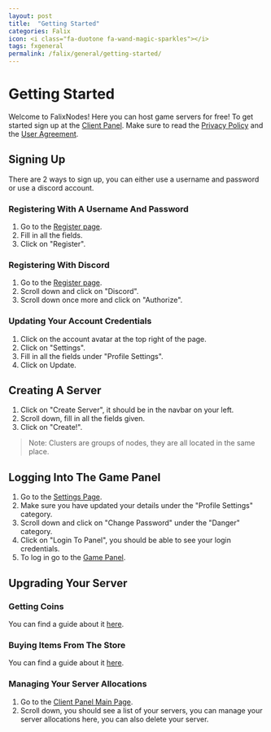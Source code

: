 ```yaml
---
layout: post
title:  "Getting Started"
categories: Falix
icon: <i class="fa-duotone fa-wand-magic-sparkles"></i>
tags: fxgeneral
permalink: /falix/general/getting-started/
---
```


# Getting Started

Welcome to FalixNodes! Here you can host game servers for free! To get started sign up at the [Client Panel](https://client.falixnodes.net/auth/register). Make sure to read the [Privacy Policy](https://falixnodes.net/user-agreement/) and the [User Agreement](https://falixnodes.net/user-agreement/).

## Signing Up
There are 2 ways to sign up, you can either use a username and password or use a discord account.

### Registering With A Username And Password

1. Go to the [Register page](https://client.falixnodes.net/auth/register).
2. Fill in all the fields.
3. Click on "Register".

### Registering With Discord

1. Go to the [Register page](https://client.falixnodes.net/auth/register).
2. Scroll down and click on "Discord".
3. Scroll down once more and click on "Authorize".

### Updating Your Account Credentials

1. Click on the account avatar at the top right of the page.
2. Click on "Settings".
3. Fill in all the fields under "Profile Settings".
4. Click on Update.

## Creating A Server

1. Click on "Create Server", it should be in the navbar on your left.
2. Scroll down, fill in all the fields given.
3. Click on "Create!".

> Note: Clusters are groups of nodes, they are all located in the same place.
## Logging Into The Game Panel

1. Go to the [Settings Page](https://client.falixnodes.net/profile/settings).
2. Make sure you have updated your details under the "Profile Settings" category.
3. Scroll down and click on "Change Password" under the "Danger" category.
4. Click on "Login To Panel", you should be able to see your login credentials.
5. To log in go to the [Game Panel](https://panel.falixnodes.net).

## Upgrading Your Server

### Getting Coins

You can find a guide about it [here](https://help.falixnodes.net/falix/general/getting-coins/).

### Buying Items From The Store

You can find a guide about it [here](https://help.falixnodes.net/falix/general/buying-items-from-the-store/).

### Managing Your Server Allocations

1. Go to the [Client Panel Main Page](https://client.falixnodes.net).
2. Scroll down, you should see a list of your servers, you can manage your server allocations here, you can also delete your server.